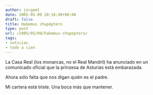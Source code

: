 ```yaml
---
author: jorgeml
date: 2005-05-09 20:18:49+00:00
draft: false
title: Habemus chupóptero
type: post
url: /2005/05/09/habemus-chupoptero/
tags:
- noticias
- todo a cien
---
```


La Casa Real (los monarcas, no el Real Mandril) ha anunciado en un comunicado oficial que la prinzesa de Asturias está embarazada.

Ahora sólo falta que nos digan quién es el padre.

Mi cartera está triste. Una boca más que mantener.
